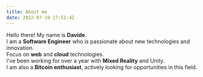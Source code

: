 ```yaml
---
title: About me
date: 2022-07-19 17:51:42
---
```

Hello there! My name is **Davide**.  
I am a **Software Engineer** who is passionate about new technologies and innovation.  
Focus on **web** and **cloud** technologies.  
I've been working for over a year with **Mixed Reality** and Unity.  
I am also a **Bitcoin enthusiast**, actively looking for opportunities in this field.  

